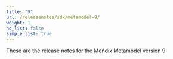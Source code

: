 ```yaml
---
title: "9"
url: /releasenotes/sdk/metamodel-9/
weight: 1
no_list: false
simple_list: true
---
```


These are the release notes for the Mendix Metamodel version 9:
